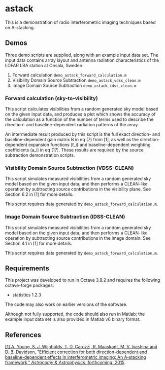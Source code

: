 # astack
This is a demonstration of radio interferometric imaging techniques based on A-stacking.

## Demos
Three demo scripts are supplied, along with an example input data set. The input data contains array layout and antenna radiation characteristics of the LOFAR LBA station at Onsala, Sweden.

1. Forward calculation `demo_astack_forward_calculation.m`
2. Visibility Domain Source Subtraction `demo_astack_vdss_clean.m`
3. Image Domain Source Subtraction `demo_astack_idss_clean.m`

### Forward calculation (sky-to-visibility)
This script calculates visibilities from a random generated sky model based on the given input data, and produces a plot which shows the accuracy of the calculation as a function of the number of terms used to describe the direction- and baseline-dependent radiation patterns of the array.

An intermediate result produced by this script is the full exact direction- and baseline-dependent gain matrix B in eq (7) from [1], as well as the direction-dependent expansion functions (f_i) and baseline-dependent weighting coefficients (a_i) in eq (17). These results are required by the source subtraction demonstration scripts.

### Visibility Domain Source Subtraction (VDSS-CLEAN)
This script simulates measured visibilities from a random generated sky model based on the given input data, and then performs a CLEAN-like operation by subtracting source contributions in the visibility plane. See Section 6.2 in [1] for more details.

This script requires data generated by `demo_astack_forward_calculation.m`.

### Image Domain Source Subtraction (IDSS-CLEAN)
This script simulates measured visibilities from a random generated sky model based on the given input data, and then performs a CLEAN-like operation by subtracting source contributions in the image domain. See Section 4.1 in [1] for more details.

This script requires data generated by `demo_astack_forward_calculation.m`.

## Requirements
This project was developed to run in Octave 3.8.2 and requires the following octave-forge packages:

* statistics 1.2.3

The code may also work on earlier versions of the software.

Although not fully supported, the code should also run in Matlab; the example input data set is also provided in Matlab v6 binary format.


## References
[[1] A. Young, S. J. Wijnholds, T. D. Carozzi, R. Maaskant, M. V. Ivashina and D. B. Davidson, "Efficient correction for both direction-dependent and baseline-dependent effects in interferometric imaging: An A-stacking framework," *Astronomy & Astrophysics*, forthcoming, 2015](http://dx.doi.org/10.1051/0004-6361/201425492).
